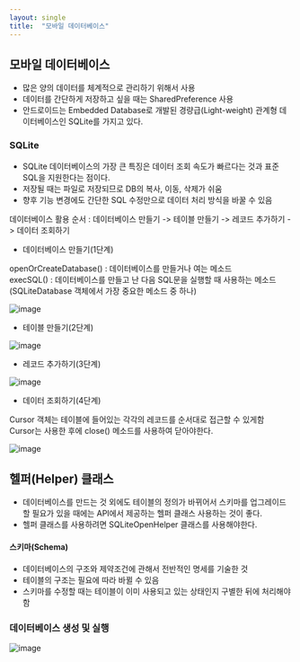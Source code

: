 ```yaml
---
layout: single
title:  "모바일 데이터베이스"
---
```


## 모바일 데이터베이스   

- 많은 양의 데이터를 체계적으로 관리하기 위해서 사용
- 데이터를 간단하게 저장하고 싶을 때는 SharedPreference 사용
- 안드로이드는 Embedded Database로 개발된 경량급(Light-weight) 관계형 데이터베이스인 SQLite를 가지고 있다. 

### SQLite
- SQLite 데이터베이스의 가장 큰 특징은 데이터 조회 속도가 빠르다는 것과 표준 SQL을 지원한다는 점이다.
- 저장될 때는 파일로 저장되므로 DB의 복사, 이동, 삭제가 쉬움
- 향후 기능 변경에도 간단한 SQL 수정만으로 데이터 처리 방식을 바꿀 수 있음

데이터베이스 활용 순서 : 데이터베이스 만들기 -> 테이블 만들기 -> 레코드 추가하기 -> 데이터 조회하기


- 데이터베이스 만들기(1단계)    

openOrCreateDatabase() : 데이터베이스를 만들거나 여는 메소드       
execSQL() : 데이터베이스를 만들고 난 다음 SQL문을 실행할 때 사용하는 메소드 (SQLiteDatabase 객체에서 가장 중요한 메소드 중 하나)

![image](https://user-images.githubusercontent.com/73388615/147289813-470dd7d8-3a92-4c86-acc0-62161a17b82a.png)        

- 테이블 만들기(2단계)

![image](https://user-images.githubusercontent.com/73388615/147289876-2bf88618-1129-4d53-b564-46aba5dcfd20.png)     

- 레코드 추가하기(3단계)     

![image](https://user-images.githubusercontent.com/73388615/147289932-8dea497e-3918-48f3-b332-22fd771eaab8.png)

- 데이터 조회하기(4단계)     


Cursor 객체는 테이블에 들어있는 각각의 레코드를 순서대로 접근할 수 있게함     
Cursor는 사용한 후에 close() 메소드를 사용하여 닫아야한다.



![image](https://user-images.githubusercontent.com/73388615/147289986-f329bb47-8f7c-4cb5-972d-027504cbaf9b.png)   


## 헬퍼(Helper) 클래스

- 데이터베이스를 만드는 것 외에도 테이블의 정의가 바뀌어서 스키마를 업그레이드할 필요가 있을 때에는 API에서 제공하는 헬퍼 클래스 사용하는 것이 좋다.       
- 헬퍼 클래스를 사용하려면 SQLiteOpenHelper 클래스를 사용해야한다.


#### 스키마(Schema)
- 데이터베이스의 구조와 제약조건에 관해서 전반적인 명세를 기술한 것
- 테이블의 구조는 필요에 따라 바뀔 수 있음
- 스키마를 수정할 때는 테이블이 이미 사용되고 있는 상태인지 구별한 뒤에 처리해야 함     





### 데이터베이스 생성 및 실행

![image](https://user-images.githubusercontent.com/73388615/147290290-989c5ea4-6cd8-42f7-8579-d7f32a863f44.png)






